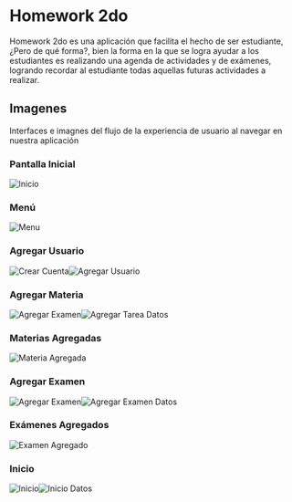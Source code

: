 # Homework 2do
Homework 2do es una aplicación que facilita el hecho de ser estudiante, ¿Pero de qué forma?, bien la forma en la que se logra ayudar a los estudiantes es realizando una agenda de actividades y de exámenes, logrando recordar al estudiante todas aquellas futuras actividades a realizar.

## Imagenes
Interfaces e imagnes del flujo de la experiencia de usuario al navegar en nuestra aplicación

### Pantalla Inicial
![Inicio](https://github.com/MicroMatt27170/HomeToDo/blob/master/images/inicio.png)

### Menú
![Menu](https://github.com/MicroMatt27170/HomeToDo/blob/master/images/Menu.png)

### Agregar Usuario
![Crear Cuenta](https://github.com/MicroMatt27170/HomeToDo/blob/master/images/Crear_cuenta.png)![Agregar Usuario](https://github.com/MicroMatt27170/HomeToDo/blob/master/images/Usuario_agregado.png)

### Agregar Materia
![Agregar Examen](https://github.com/MicroMatt27170/HomeToDo/blob/master/images/Agregar_tarea.jpg)![Agregar Tarea Datos](https://github.com/MicroMatt27170/HomeToDo/blob/master/images/Agregar_tarea_form.png)

### Materias Agregadas
![Materia Agregada](https://github.com/MicroMatt27170/HomeToDo/blob/master/images/Matria_agregada.png)

### Agregar Examen
![Agregar Examen](https://github.com/MicroMatt27170/HomeToDo/blob/master/images/Agregar_examen.png)![Agregar Examen Datos](https://github.com/MicroMatt27170/HomeToDo/blob/master/images/Agregar_examen_form.png)

### Exámenes Agregados
![Examen Agregado](https://github.com/MicroMatt27170/HomeToDo/blob/master/images/Examen_agregado.png)

### Inicio
![Inicio](https://github.com/MicroMatt27170/HomeToDo/blob/master/images/Inicio_data.png)![Inicio Datos](https://github.com/MicroMatt27170/HomeToDo/blob/master/images/Menu_tareas.png)